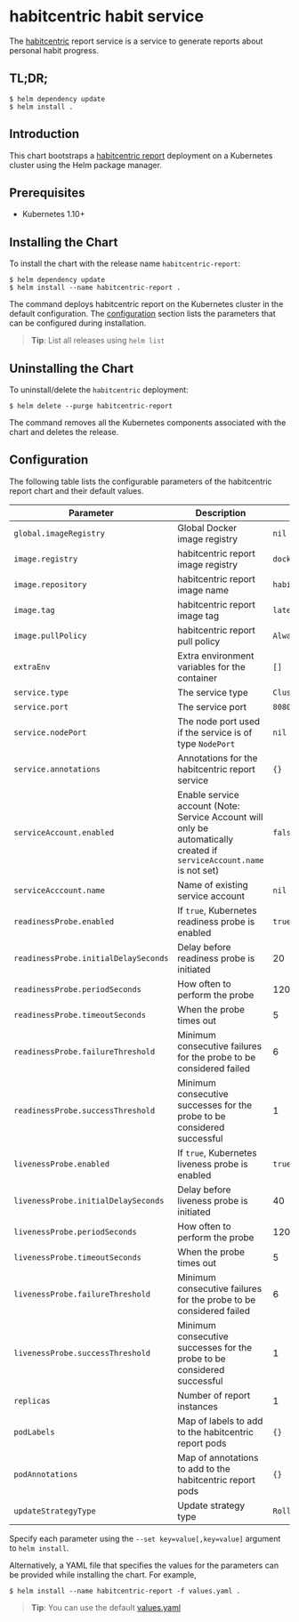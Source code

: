 # habitcentric habit service

The [habitcentric](https://confluence.codecentric.de/display/HAB/habitcentric) report service is a 
service to generate reports about personal habit progress.

## TL;DR;

```console
$ helm dependency update
$ helm install .
```

## Introduction

This chart bootstraps a [habitcentric report](https://gitlab.com/habitcentric/habitcentric/-/tree/main/services/report) deployment
on a Kubernetes cluster using the Helm package manager.

## Prerequisites

- Kubernetes 1.10+

## Installing the Chart
To install the chart with the release name `habitcentric-report`:

```console
$ helm dependency update
$ helm install --name habitcentric-report .
```

The command deploys habitcentric report on the Kubernetes cluster in the default configuration.
The [configuration](#configuration) section lists the parameters that can be configured during 
installation.

> **Tip**: List all releases using `helm list`

## Uninstalling the Chart

To uninstall/delete the `habitcentric` deployment:

```console
$ helm delete --purge habitcentric-report
```

The command removes all the Kubernetes components associated with the chart and deletes the release.

## Configuration

The following table lists the configurable parameters of the habitcentric report chart and their 
default values.

| Parameter                                     | Description                                                                                                            | Default                                                     |
| --------------------------------------------- | ---------------------------------------------------------------------------------------------------------------------- | ----------------------------------------------------------- |
| `global.imageRegistry`                        | Global Docker image registry                                                                                           | `nil`                                                       |
| `image.registry`                              | habitcentric report image registry                                                                                     | `docker.io`                                                 |
| `image.repository`                            | habitcentric report image name                                                                                         | `habitcentric/habit`                                        |
| `image.tag`                                   | habitcentric report image tag                                                                                          | `latest`                                                    |
| `image.pullPolicy`                            | habitcentric report pull policy                                                                                        | `Always`                                                    |
| `extraEnv`                                    | Extra environment variables for the container                                                                          | `[]`                                                        |
| `service.type`                                | The service type                                                                                                       | `ClusterIP`                                                 |
| `service.port`                                | The service port                                                                                                       | `8080`                                                      |
| `service.nodePort`                            | The node port used if the service is of type `NodePort`                                                                | `nil`                                                       |
| `service.annotations`                         | Annotations for the habitcentric report service                                                                        | `{}`                                                        |
| `serviceAccount.enabled`                      | Enable service account (Note: Service Account will only be automatically created if `serviceAccount.name` is not set)  | `false`                                                     |
| `serviceAcccount.name`                        | Name of existing service account                                                                                       | `nil`                                                       |
| `readinessProbe.enabled`                      | If `true`, Kubernetes readiness probe is enabled                                                                       | `true`                                                      |
| `readinessProbe.initialDelaySeconds`          | Delay before readiness probe is initiated                                                                              | 20                                                          |
| `readinessProbe.periodSeconds`                | How often to perform the probe                                                                                         | 120                                                         |
| `readinessProbe.timeoutSeconds`               | When the probe times out                                                                                               | 5                                                           |
| `readinessProbe.failureThreshold`             | Minimum consecutive failures for the probe to be considered failed                                                     | 6                                                           |
| `readinessProbe.successThreshold`             | Minimum consecutive successes for the probe to be considered successful                                                | 1                                                           |
| `livenessProbe.enabled`                       | If `true`, Kubernetes liveness probe is enabled                                                                        | `true`                                                      |
| `livenessProbe.initialDelaySeconds`           | Delay before liveness probe is initiated                                                                               | 40                                                          |
| `livenessProbe.periodSeconds`                 | How often to perform the probe                                                                                         | 120                                                         |
| `livenessProbe.timeoutSeconds`                | When the probe times out                                                                                               | 5                                                           |
| `livenessProbe.failureThreshold`              | Minimum consecutive failures for the probe to be considered failed                                                     | 6                                                           |
| `livenessProbe.successThreshold`              | Minimum consecutive successes for the probe to be considered successful                                                | 1                                                           |
| `replicas`                                    | Number of report instances                                                                                             | 1                                                           |
| `podLabels`                                   | Map of labels to add to the habitcentric report pods                                                                   | `{}`                                                        |
| `podAnnotations`                              | Map of annotations to add to the habitcentric report pods                                                              | `{}`                                                        |
| `updateStrategyType`                          | Update strategy type                                                                                                   | `RollingUpdate`                                             |

Specify each parameter using the `--set key=value[,key=value]` argument to `helm install`.

Alternatively, a YAML file that specifies the values for the parameters can be provided while 
installing the chart. For example,

```console
$ helm install --name habitcentric-report -f values.yaml .
```

> **Tip**: You can use the default [values.yaml](values.yaml)
